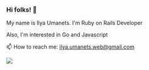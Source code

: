 ### Hi folks! 👋

My name is Ilya Umanets. I'm Ruby on Rails Developer

Also, I'm interested in Go and Javascript

📫 How to reach me: ilya.umanets.web@gmail.com

 ![](https://media.giphy.com/media/2rAKTgJIQe1buYU1R5/giphy.gif)

<!--
**IlyaUmanets/IlyaUmanets** is a ✨ _special_ ✨ repository because its `README.md` (this file) appears on your GitHub profile.

Here are some ideas to get you started:

- 🔭 I’m currently working on ...
- 🌱 I’m currently learning ...
- 👯 I’m looking to collaborate on ...
- 🤔 I’m looking for help with ...
- 💬 Ask me about ...
- 📫 How to reach me: ...
- 😄 Pronouns: ...
- ⚡ Fun fact: ...
-->
